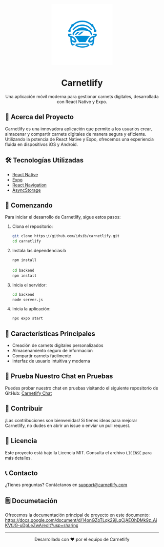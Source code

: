 <p align="center">
  <img src="assets/images/carnetlify.png" alt="Carnetlify Logo" width="200"/>
</p>

<h1 align="center">Carnetlify</h1>

<p align="center">
  Una aplicación móvil moderna para gestionar carnets digitales, desarrollada con React Native y Expo.
</p>



## 🚀 Acerca del Proyecto

Carnetlify es una innovadora aplicación que permite a los usuarios crear, almacenar y compartir carnets digitales de manera segura y eficiente. Utilizando la potencia de React Native y Expo, ofrecemos una experiencia fluida en dispositivos iOS y Android.

## 🛠️ Tecnologías Utilizadas

- [React Native](https://reactnative.dev/)
- [Expo](https://expo.dev/)
- [React Navigation](https://reactnavigation.org/)
- [AsyncStorage](https://react-native-async-storage.github.io/async-storage/)

## 🏁 Comenzando

Para iniciar el desarrollo de Carnetlify, sigue estos pasos:

1. Clona el repositorio:
   ```bash
   git clone https://github.com/idsib/carnetlify.git
   cd carnetlify
   ```

2. Instala las dependencias:b
   ```bash
   npm install

   cd backend
   npm install
   ```

3. Inicia el servidor:
   ```bash
   cd backend
   node server.js
   ```

4. Inicia la aplicación:
   ```bash
   npx expo start
   ```

## 📱 Características Principales

- Creación de carnets digitales personalizados
- Almacenamiento seguro de información
- Compartir carnets fácilmente
- Interfaz de usuario intuitiva y moderna

## 💬 Prueba Nuestro Chat en Pruebas
Puedes probar nuestro chat en pruebas visitando el siguiente repositorio de GitHub: [Carnetlify Chat](https://github.com/jarasw/Carnetlify-Chat)

## 🤝 Contribuir

¡Las contribuciones son bienvenidas! Si tienes ideas para mejorar Carnetlify, no dudes en abrir un issue o enviar un pull request.

## 📄 Licencia

Este proyecto está bajo la Licencia MIT. Consulta el archivo `LICENSE` para más detalles.

## 📞 Contacto

¿Tienes preguntas? Contáctanos en [support@carnetlify.com](mailto:support@carnetlify.com)

## 🗒 Documetación

Ofrecemos la documentación principal de proyecto en este documento: 
https://docs.google.com/document/d/14onGZoTLqk29jLqCjAEOhDMk9z_AiKVfJG-uDpLeZwA/edit?usp=sharing

---

<p align="center">
  Desarrollado con ❤️ por el equipo de Carnetlify
</p>
